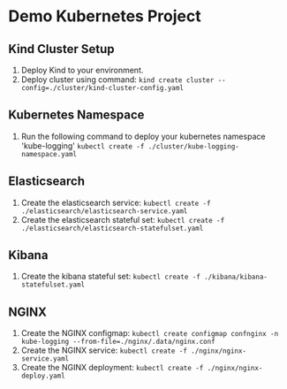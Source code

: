 # Demo Kubernetes Project
## Kind Cluster Setup
1.  Deploy Kind to your environment.
2.  Deploy cluster using command:
`kind create cluster --config=./cluster/kind-cluster-config.yaml`

## Kubernetes Namespace
1.  Run the following command to deploy your kubernetes namespace 'kube-logging'
`kubectl create -f ./cluster/kube-logging-namespace.yaml`

## Elasticsearch
1.  Create the elasticsearch service:
`kubectl create -f ./elasticsearch/elasticsearch-service.yaml`
2.  Create the elasticsearch stateful set:
`kubectl create -f ./elasticsearch/elasticsearch-statefulset.yaml`

## Kibana
1.  Create the kibana stateful set:
`kubectl create -f ./kibana/kibana-statefulset.yaml`

## NGINX
1.  Create the NGINX configmap:
`kubectl create configmap confnginx -n kube-logging --from-file=./nginx/.data/nginx.conf`
2.  Create the NGINX service: 
`kubectl create -f ./nginx/nginx-service.yaml`
3.  Create the NGINX deployment:
`kubectl create -f ./nginx/nginx-deploy.yaml`
